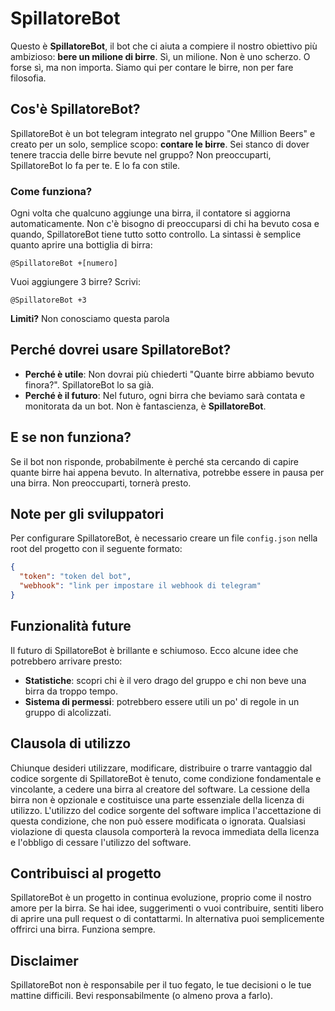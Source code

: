 # SpillatoreBot

Questo è **SpillatoreBot**, il bot che ci aiuta a compiere il nostro obiettivo più ambizioso: **bere un milione di birre**.
Sì, un milione. Non è uno scherzo. O forse sì, ma non importa. Siamo qui per contare le birre, non per fare filosofia.

## Cos'è SpillatoreBot?

SpillatoreBot è un bot telegram integrato nel gruppo "One Million Beers" e creato per un solo, semplice scopo: **contare le birre**.
Sei stanco di dover tenere traccia delle birre bevute nel gruppo? Non preoccuparti, SpillatoreBot lo fa per te. E lo fa con stile.

### Come funziona?
Ogni volta che qualcuno aggiunge una birra, il contatore si aggiorna automaticamente.
Non c'è bisogno di preoccuparsi di chi ha bevuto cosa e quando, SpillatoreBot tiene tutto sotto controllo.
La sintassi è semplice quanto aprire una bottiglia di birra:

```
@SpillatoreBot +[numero]
```

Vuoi aggiungere 3 birre? Scrivi:
  ```
  @SpillatoreBot +3
  ```

**Limiti?** Non conosciamo questa parola

## Perché dovrei usare SpillatoreBot?

- **Perché è utile**: Non dovrai più chiederti "Quante birre abbiamo bevuto finora?". SpillatoreBot lo sa già.
- **Perché è il futuro**: Nel futuro, ogni birra che beviamo sarà contata e monitorata da un bot. Non è fantascienza, è **SpillatoreBot**.

## E se non funziona?

Se il bot non risponde, probabilmente è perché sta cercando di capire quante birre hai appena bevuto. In alternativa, potrebbe essere in pausa per una birra. Non preoccuparti, tornerà presto.

## Note per gli sviluppatori

Per configurare SpillatoreBot, è necessario creare un file `config.json` nella root del progetto con il seguente formato:

```json
{
  "token": "token del bot",
  "webhook": "link per impostare il webhook di telegram"
}
```

## Funzionalità future

Il futuro di SpillatoreBot è brillante e schiumoso. Ecco alcune idee che potrebbero arrivare presto:

- **Statistiche**: scopri chi è il vero drago del gruppo e chi non beve una birra da troppo tempo.
- **Sistema di permessi**: potrebbero essere utili un po' di regole in un gruppo di alcolizzati.

## Clausola di utilizzo

Chiunque desideri utilizzare, modificare, distribuire o trarre vantaggio dal codice sorgente di SpillatoreBot è tenuto, come condizione fondamentale e vincolante, a cedere una birra al creatore del software.
La cessione della birra non è opzionale e costituisce una parte essenziale della licenza di utilizzo.
L'utilizzo del codice sorgente del software implica l'accettazione di questa condizione, che non può essere modificata o ignorata.
Qualsiasi violazione di questa clausola comporterà la revoca immediata della licenza e l'obbligo di cessare l'utilizzo del software.

## Contribuisci al progetto

SpillatoreBot è un progetto in continua evoluzione, proprio come il nostro amore per la birra. Se hai idee, suggerimenti o vuoi contribuire, sentiti libero di aprire una pull request o di contattarmi.
In alternativa puoi semplicemente offrirci una birra. Funziona sempre.

## Disclaimer

SpillatoreBot non è responsabile per il tuo fegato, le tue decisioni o le tue mattine difficili. Bevi responsabilmente (o almeno prova a farlo).
